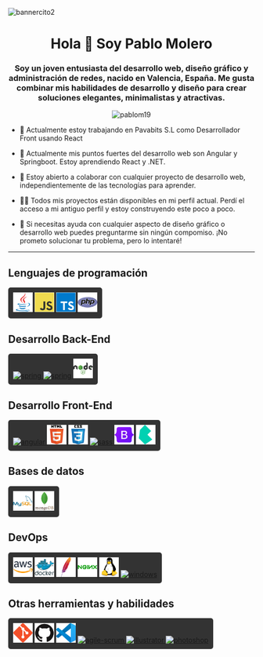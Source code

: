 ![bannercito2](https://github.com/user-attachments/assets/9014f99c-d157-4735-b374-dc8b1d0e0859)

<h1 align="center">Hola 👋 Soy Pablo Molero</h1>
<h3 align="center">Soy un joven entusiasta del desarrollo web, diseño gráfico y administración de redes, nacido en Valencia, España. Me gusta combinar mis habilidades de desarrollo y diseño para crear soluciones elegantes, minimalistas y atractivas.</h3>

<p align="center"> <img src="https://komarev.com/ghpvc/?username=PabloM19&label=Profile%20views&color=f5a742&style=flat" alt="pablom19" /> </p>

- 🔭 Actualmente estoy trabajando en Pavabits S.L como Desarrollador Front usando React

- 🌱 Actualmente mis puntos fuertes del desarrollo web son Angular y Springboot. Estoy aprendiendo React y .NET.

- 👯 Estoy abierto a colaborar con cualquier proyecto de desarrollo web, independientemente de las tecnologías para aprender.

- 👨‍💻 Todos mis proyectos están disponibles en mi perfil actual. Perdí el acceso a mi antiguo perfil y estoy construyendo este poco a poco.

- 💬 Si necesitas ayuda con cualquier aspecto de diseño gráfico o desarrollo web puedes preguntarme sin ningún compomiso. ¡No prometo solucionar tu problema, pero lo intentaré!

<hr>

## Lenguajes de programación

<div style="display: flex;">
    <div style="background-color: #333; padding: 10px; border-radius: 5px; margin-right: 10px;">
        <a href="https://www.java.com" target="_blank" rel="noreferrer"> 
            <img src="https://raw.githubusercontent.com/devicons/devicon/master/icons/java/java-original.svg" alt="java" width="40" height="40"/> 
        </a>
        <a href="https://developer.mozilla.org/en-US/docs/Web/JavaScript" target="_blank" rel="noreferrer"> 
            <img src="https://raw.githubusercontent.com/devicons/devicon/master/icons/javascript/javascript-original.svg" alt="javascript" width="40" height="40"/> 
        </a>
            <a href="https://www.typescriptlang.org/" target="_blank" rel="noreferrer"> 
        <img src="https://raw.githubusercontent.com/devicons/devicon/master/icons/typescript/typescript-original.svg" alt="typescript" width="40" height="40"/> 
            </a>
        <a href="https://www.php.net/manual/es/function.phpinfo.php" target="_blank" rel="noreferrer"> 
            <img src="https://github.com/devicons/devicon/blob/master/icons/php/php-original.svg" alt="php" width="40" height="40"/> 
        </a>
    </div>
</div>

## Desarrollo Back-End

<div style="display: flex;">
    <div style="background-color: #333; padding: 10px; border-radius: 5px; margin-right: 10px;">
        <a href="https://spring.io/" target="_blank" rel="noreferrer"> 
            <img src="https://www.vectorlogo.zone/logos/springio/springio-icon.svg" alt="spring" width="40" height="40"/> 
        </a>
        <a href="https://codeigniter.com" target="_blank" rel="noreferrer"> 
            <img src="https://cdn.icon-icons.com/icons2/2415/PNG/512/codeigniter_plain_logo_icon_146591.png" alt="spring" width="40" height="40"/> 
        </a>
        <a href="https://nodejs.org" target="_blank" rel="noreferrer"> 
            <img src="https://raw.githubusercontent.com/devicons/devicon/master/icons/nodejs/nodejs-original-wordmark.svg" alt="nodejs" width="40" height="40"/> 
        </a>
    </div>
</div>

## Desarrollo Front-End

<div style="display: flex;">
    <div style="background-color: #333; padding: 10px; border-radius: 5px; margin-right: 10px;">
        <a href="https://angular.io" target="_blank" rel="noreferrer"> 
            <img src="https://angular.io/assets/images/logos/angular/angular.svg" alt="angular" width="40" height="40"/> 
        </a>
          <a href="https://www.w3.org/html/" target="_blank" rel="noreferrer"> 
            <img src="https://raw.githubusercontent.com/devicons/devicon/master/icons/html5/html5-original-wordmark.svg" alt="html5" width="40" height="40"/> 
        </a>
        <a href="https://www.w3schools.com/css/" target="_blank" rel="noreferrer"> 
            <img src="https://raw.githubusercontent.com/devicons/devicon/master/icons/css3/css3-original-wordmark.svg" alt="css3" width="40" height="40"/> 
        </a>
           <a href="https://www.w3schools.com/sass/" target="_blank" rel="noreferrer"> 
            <img src="https://cdn.jsdelivr.net/gh/devicons/devicon/icons/sass/sass-original.svg" alt="sass" width="40" height="40"/> 
        </a>
        <a href="https://getbootstrap.com/docs/5.0/getting-started/introduction/" target="_blank" rel="noreferrer"> 
            <img src="https://github.com/devicons/devicon/blob/master/icons/bootstrap/bootstrap-original.svg" alt="bootstrap" width="40" height="40"/> 
        </a>
        <a href="https://bulma.io/documentation/" target="_blank" rel="noreferrer"> 
            <img src="https://github.com/devicons/devicon/blob/master/icons/bulma/bulma-plain.svg" alt="bootstrap" width="40" height="40"/> 
        </a>
    </div>
</div>

## Bases de datos

<div style="display: flex;">
    <div style="background-color: #333; padding: 10px; border-radius: 5px; margin-right: 10px;">
        <a href="https://www.mysql.com/" target="_blank" rel="noreferrer"> 
            <img src="https://raw.githubusercontent.com/devicons/devicon/master/icons/mysql/mysql-original-wordmark.svg" alt="mysql" width="40" height="40"/> 
        </a>
        <a href="https://www.mongodb.com/" target="_blank" rel="noreferrer"> 
            <img src="https://raw.githubusercontent.com/devicons/devicon/master/icons/mongodb/mongodb-original-wordmark.svg" alt="mongodb" width="40" height="40"/> 
        </a>
    </div>
</div>

## DevOps

<div style="display: flex;">
    <div style="background-color: #333; padding: 10px; border-radius: 5px; margin-right: 10px;">
        <a href="https://aws.amazon.com" target="_blank" rel="noreferrer"> 
            <img src="https://raw.githubusercontent.com/devicons/devicon/master/icons/amazonwebservices/amazonwebservices-original-wordmark.svg" alt="aws" width="40" height="40"/> 
        </a>
        <a href="https://www.docker.com/" target="_blank" rel="noreferrer"> 
            <img src="https://raw.githubusercontent.com/devicons/devicon/master/icons/docker/docker-original-wordmark.svg" alt="docker" width="40" height="40"/> 
        </a>
        <a href="https://www.apache.com" target="_blank" rel="noreferrer"> 
            <img src="https://github.com/devicons/devicon/blob/master/icons/apache/apache-original.svg" alt="apache" width="40" height="40"/> 
        </a>
        <a href="https://nginx.org/en/" target="_blank" rel="noreferrer"> 
            <img src="https://github.com/devicons/devicon/blob/master/icons/nginx/nginx-original.svg" alt="nginx" width="40" height="40"/> 
        </a>
           <a href="https://www.linux.org/" target="_blank" rel="noreferrer"> 
            <img src="https://raw.githubusercontent.com/devicons/devicon/master/icons/linux/linux-original.svg" alt="linux" width="40" height="40"/> 
        </a>
        <a href="https://www.microsoft.com/es-es/windows?r=" target="_blank" rel="noreferrer"> 
            <img src="https://upload.wikimedia.org/wikipedia/commons/thumb/8/87/Windows_logo_-_2021.svg/2048px-Windows_logo_-_2021.svg.png" alt="windows" width="40" height="40"/> 
        </a>
    </div>
</div>

## Otras herramientas y habilidades

<div style="display: flex;">
    <div style="background-color: #333; padding: 10px; border-radius: 5px; margin-right: 10px;">
        <a href="https://git-scm.com" target="_blank" rel="noreferrer"> 
            <img src="https://github.com/devicons/devicon/blob/master/icons/git/git-original.svg" alt="git" width="40" height="40"/> 
        </a>
        <a href="https://github.com" target="_blank" rel="noreferrer"> 
            <img src="https://github.com/devicons/devicon/blob/master/icons/github/github-original.svg" alt="git" width="40" height="40"/> 
        </a>
        <a href="https://code.visualstudio.com" target="_blank" rel="noreferrer"> 
            <img src="https://github.com/devicons/devicon/blob/master/icons/vscode/vscode-original.svg" alt="vscode" width="40" height="40"/> 
        </a>
        <a href="https://google.com" target="_blank" rel="noreferrer"> 
            <img src="https://miro.medium.com/v2/resize:fit:400/0*KpzqUReoWU_DEwb5.png" alt="agile-scrum" width="40" height="40"/> 
        </a>
        <a href="https://www.adobe.com/in/products/illustrator.html" target="_blank" rel="noreferrer"> 
            <img src="https://cdn1.iconfinder.com/data/icons/adobe-3/512/Illustrator.png" alt="illustrator" width="40" height="40"/> 
        </a>
        <a href="https://www.adobe.com/in/products/photoshop.html" target="_blank" rel="noreferrer"> 
            <img src="https://cdn1.iconfinder.com/data/icons/adobe-3/512/Photoshop.png" alt="photoshop" width="40" height="40"/> 
        </a>
    </div>
</div>
